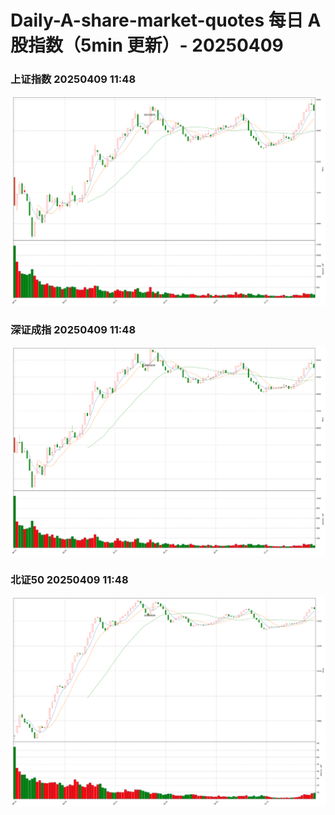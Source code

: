 
# Daily-A-share-market-quotes 每日 A 股指数（5min 更新）- 20250409

### 上证指数 20250409 11:48
![](./fig/2025/4/20250409-sh000001.png)

### 深证成指 20250409 11:48
![](./fig/2025/4/20250409-sz399001.png)

### 北证50 20250409 11:48
![](./fig/2025/4/20250409-bj899050.png)
